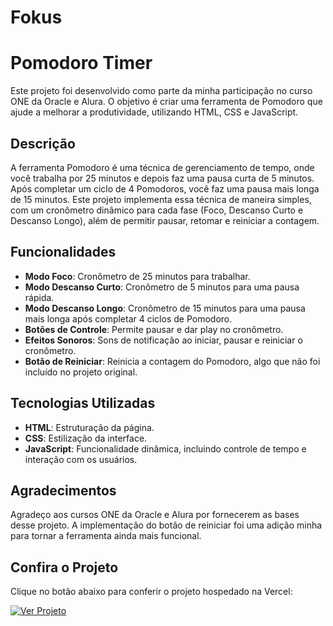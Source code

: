 # Fokus

# Pomodoro Timer

Este projeto foi desenvolvido como parte da minha participação no curso ONE da Oracle e Alura. O objetivo é criar uma ferramenta de Pomodoro que ajude a melhorar a produtividade, utilizando HTML, CSS e JavaScript.

## Descrição

A ferramenta Pomodoro é uma técnica de gerenciamento de tempo, onde você trabalha por 25 minutos e depois faz uma pausa curta de 5 minutos. Após completar um ciclo de 4 Pomodoros, você faz uma pausa mais longa de 15 minutos. Este projeto implementa essa técnica de maneira simples, com um cronômetro dinâmico para cada fase (Foco, Descanso Curto e Descanso Longo), além de permitir pausar, retomar e reiniciar a contagem.

## Funcionalidades

- **Modo Foco**: Cronômetro de 25 minutos para trabalhar.
- **Modo Descanso Curto**: Cronômetro de 5 minutos para uma pausa rápida.
- **Modo Descanso Longo**: Cronômetro de 15 minutos para uma pausa mais longa após completar 4 ciclos de Pomodoro.
- **Botões de Controle**: Permite pausar e dar play no cronômetro.
- **Efeitos Sonoros**: Sons de notificação ao iniciar, pausar e reiniciar o cronômetro.
- **Botão de Reiniciar**: Reinicia a contagem do Pomodoro, algo que não foi incluído no projeto original.

## Tecnologias Utilizadas

- **HTML**: Estruturação da página.
- **CSS**: Estilização da interface.
- **JavaScript**: Funcionalidade dinâmica, incluindo controle de tempo e interação com os usuários.

## Agradecimentos

Agradeço aos cursos ONE da Oracle e Alura por fornecerem as bases desse projeto. A implementação do botão de reiniciar foi uma adição minha para tornar a ferramenta ainda mais funcional.

## Confira o Projeto

Clique no botão abaixo para conferir o projeto hospedado na Vercel:

[![Ver Projeto](https://img.shields.io/badge/Ver_Projeto-Vercel-blue)](https://linkdoprojeto.vercel.app)

